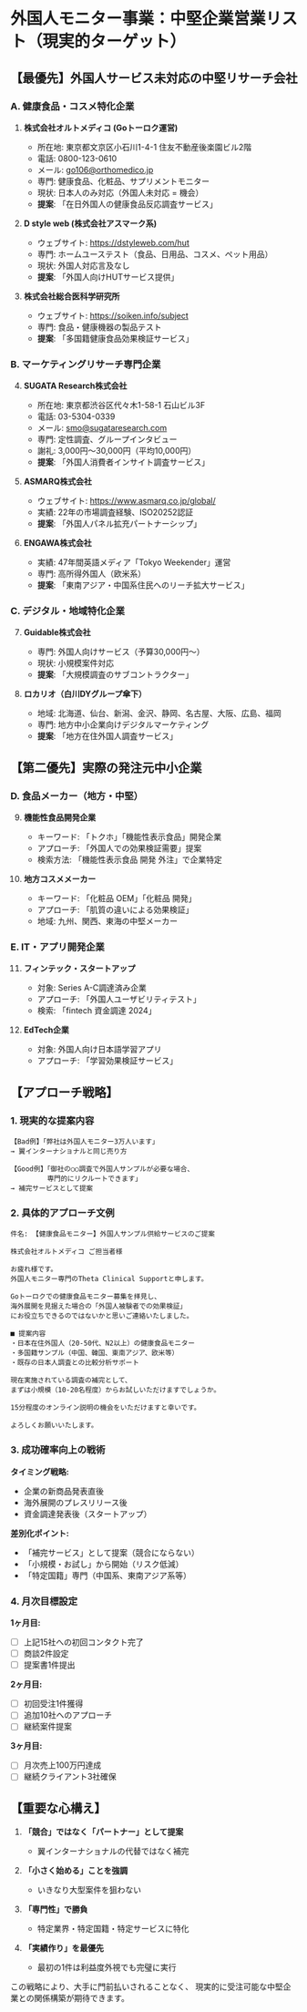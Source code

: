 # 外国人モニター事業：中堅企業営業リスト（現実的ターゲット）

## 【最優先】外国人サービス未対応の中堅リサーチ会社

### A. 健康食品・コスメ特化企業
1. **株式会社オルトメディコ (Goトーロク運営)**
   - 所在地: 東京都文京区小石川1-4-1 住友不動産後楽園ビル2階
   - 電話: 0800-123-0610
   - メール: go106@orthomedico.jp
   - 専門: 健康食品、化粧品、サプリメントモニター
   - 現状: 日本人のみ対応（外国人未対応 = 機会）
   - **提案**: 「在日外国人の健康食品反応調査サービス」

2. **D style web (株式会社アスマーク系)**
   - ウェブサイト: https://dstyleweb.com/hut
   - 専門: ホームユーステスト（食品、日用品、コスメ、ペット用品）
   - 現状: 外国人対応言及なし
   - **提案**: 「外国人向けHUTサービス提供」

3. **株式会社総合医科学研究所**
   - ウェブサイト: https://soiken.info/subject
   - 専門: 食品・健康機器の製品テスト
   - **提案**: 「多国籍健康食品効果検証サービス」

### B. マーケティングリサーチ専門企業
4. **SUGATA Research株式会社**
   - 所在地: 東京都渋谷区代々木1-58-1 石山ビル3F
   - 電話: 03-5304-0339
   - メール: smo@sugataresearch.com
   - 専門: 定性調査、グループインタビュー
   - 謝礼: 3,000円〜30,000円（平均10,000円）
   - **提案**: 「外国人消費者インサイト調査サービス」

5. **ASMARQ株式会社**
   - ウェブサイト: https://www.asmarq.co.jp/global/
   - 実績: 22年の市場調査経験、ISO20252認証
   - **提案**: 「外国人パネル拡充パートナーシップ」

6. **ENGAWA株式会社**
   - 実績: 47年間英語メディア「Tokyo Weekender」運営
   - 専門: 高所得外国人（欧米系）
   - **提案**: 「東南アジア・中国系住民へのリーチ拡大サービス」

### C. デジタル・地域特化企業
7. **Guidable株式会社**
   - 専門: 外国人向けサービス（予算30,000円〜）
   - 現状: 小規模案件対応
   - **提案**: 「大規模調査のサブコントラクター」

8. **ロカリオ（白川DYグループ傘下）**
   - 地域: 北海道、仙台、新潟、金沢、静岡、名古屋、大阪、広島、福岡
   - 専門: 地方中小企業向けデジタルマーケティング
   - **提案**: 「地方在住外国人調査サービス」

## 【第二優先】実際の発注元中小企業

### D. 食品メーカー（地方・中堅）
9. **機能性食品開発企業**
   - キーワード: 「トクホ」「機能性表示食品」開発企業
   - アプローチ: 「外国人での効果検証需要」提案
   - 検索方法: 「機能性表示食品 開発 外注」で企業特定

10. **地方コスメメーカー**
    - キーワード: 「化粧品 OEM」「化粧品 開発」
    - アプローチ: 「肌質の違いによる効果検証」
    - 地域: 九州、関西、東海の中堅メーカー

### E. IT・アプリ開発企業
11. **フィンテック・スタートアップ**
    - 対象: Series A-C調達済み企業
    - アプローチ: 「外国人ユーザビリティテスト」
    - 検索: 「fintech 資金調達 2024」

12. **EdTech企業**
    - 対象: 外国人向け日本語学習アプリ
    - アプローチ: 「学習効果検証サービス」

## 【アプローチ戦略】

### 1. 現実的な提案内容
```
【Bad例】「弊社は外国人モニター3万人います」
→ 翼インターナショナルと同じ売り方

【Good例】「御社の○○調査で外国人サンプルが必要な場合、
         専門的にリクルートできます」
→ 補完サービスとして提案
```

### 2. 具体的アプローチ文例
```
件名: 【健康食品モニター】外国人サンプル供給サービスのご提案

株式会社オルトメディコ ご担当者様

お疲れ様です。
外国人モニター専門のTheta Clinical Supportと申します。

Goトーロクでの健康食品モニター募集を拝見し、
海外展開を見据えた場合の「外国人被験者での効果検証」
にお役立ちできるのではないかと思いご連絡いたしました。

■ 提案内容
・日本在住外国人（20-50代、N2以上）の健康食品モニター
・多国籍サンプル（中国、韓国、東南アジア、欧米等）
・既存の日本人調査との比較分析サポート

現在実施されている調査の補完として、
まずは小規模（10-20名程度）からお試しいただけますでしょうか。

15分程度のオンライン説明の機会をいただけますと幸いです。

よろしくお願いいたします。
```

### 3. 成功確率向上の戦術

**タイミング戦略:**
- 企業の新商品発表直後
- 海外展開のプレスリリース後
- 資金調達発表後（スタートアップ）

**差別化ポイント:**
- 「補完サービス」として提案（競合にならない）
- 「小規模・お試し」から開始（リスク低減）
- 「特定国籍」専門（中国系、東南アジア系等）

### 4. 月次目標設定

**1ヶ月目:**
- [ ] 上記15社への初回コンタクト完了
- [ ] 商談2件設定
- [ ] 提案書1件提出

**2ヶ月目:**
- [ ] 初回受注1件獲得
- [ ] 追加10社へのアプローチ
- [ ] 継続案件提案

**3ヶ月目:**
- [ ] 月次売上100万円達成
- [ ] 継続クライアント3社確保

## 【重要な心構え】

1. **「競合」ではなく「パートナー」として提案**
   - 翼インターナショナルの代替ではなく補完

2. **「小さく始める」ことを強調**
   - いきなり大型案件を狙わない

3. **「専門性」で勝負**
   - 特定業界・特定国籍・特定サービスに特化

4. **「実績作り」を最優先**
   - 最初の1件は利益度外視でも完璧に実行

この戦略により、大手に門前払いされることなく、
現実的に受注可能な中堅企業との関係構築が期待できます。